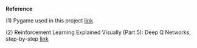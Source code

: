 **Reference**

(1) Pygame used in this project [link](https://coderslegacy.com/python/pygame-platformer-game-development/)

(2) Reinforcement Learning Explained Visually (Part 5): Deep Q Networks, step-by-step [link](https://towardsdatascience.com/reinforcement-learning-explained-visually-part-5-deep-q-networks-step-by-step-5a5317197f4b)